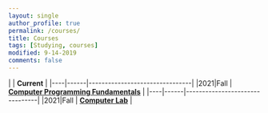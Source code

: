 ```yaml
---
layout: single
author_profile: true
permalink: /courses/
title: Courses
tags: [Studying, courses]
modified: 9-14-2019
comments: false
---
```



|           | **Current**                    |
|----|------|--------------------------------|
|2021|Fall  | **<a href="">Computer Programming Fundamentals</a>**         |
|----|------|--------------------------------|
|2021|Fall  | **<a href="">Computer Lab</a>** |



